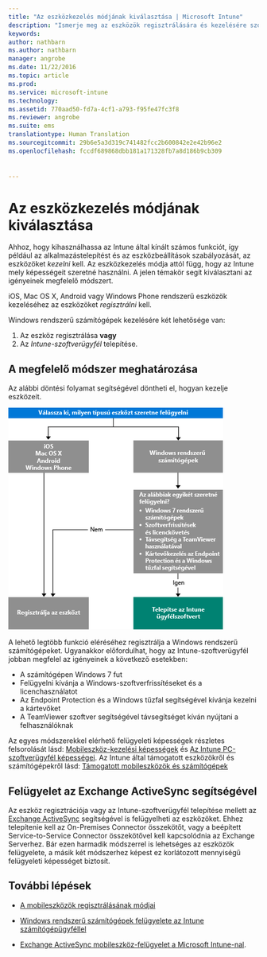 ```yaml
---
title: "Az eszközkezelés módjának kiválasztása | Microsoft Intune"
description: "Ismerje meg az eszközök regisztrálására és kezelésére szolgáló különböző módszereket."
keywords: 
author: nathbarn
ms.author: nathbarn
manager: angrobe
ms.date: 11/22/2016
ms.topic: article
ms.prod: 
ms.service: microsoft-intune
ms.technology: 
ms.assetid: 770aad50-fd7a-4cf1-a793-f95fe47fc3f8
ms.reviewer: angrobe
ms.suite: ems
translationtype: Human Translation
ms.sourcegitcommit: 29b6e5a3d319c741482fcc2b600842e2e42b96e2
ms.openlocfilehash: fccdf689868dbb181a171328fb7a8d186b9cb309


---
```


# <a name="choose-how-to-manage-devices"></a>Az eszközkezelés módjának kiválasztása

Ahhoz, hogy kihasználhassa az Intune által kínált számos funkciót, így például az alkalmazástelepítést és az eszközbeállítások szabályozását, az eszközöket *kezelni* kell. Az eszközkezelés módja attól függ, hogy az Intune mely képességeit szeretné használni.
A jelen témakör segít kiválasztani az igényeinek megfelelő módszert.

iOS, Mac OS X, Android vagy Windows Phone rendszerű eszközök kezeléséhez az eszközöket *regisztrálni* kell.

Windows rendszerű számítógépek kezelésére két lehetősége van:

1. Az eszköz regisztrálása **vagy**
2. Az *Intune-szoftverügyfél* telepítése.

## <a name="decide-which-method-to-use"></a>A megfelelő módszer meghatározása
Az alábbi döntési folyamat segítségével döntheti el, hogyan kezelje eszközeit.

![Döntési folyamat az eszközök kezeléséhez.](./media/choose-manage-method.png)

A lehető legtöbb funkció eléréséhez regisztrálja a Windows rendszerű számítógépeket. Ugyanakkor előfordulhat, hogy az Intune-szoftverügyfél jobban megfelel az igényeinek a következő esetekben:

- A számítógépen Windows 7 fut
- Felügyelni kívánja a Windows-szoftverfrissítéseket és a licenchasználatot
- Az Endpoint Protection és a Windows tűzfal segítségével kívánja kezelni a kártevőket
- A TeamViewer szoftver segítségével távsegítséget kíván nyújtani a felhasználóknak


Az egyes módszerekkel elérhető felügyeleti képességek részletes felsorolását lásd: [Mobileszköz-kezelési képességek](mobile-device-management-capabilities-in-microsoft-intune.md) és [Az Intune PC-szoftverügyfél képességei](windows-pc-management-capabilities-in-microsoft-intune.md).
Az Intune által támogatott eszközökről és számítógépekről lásd: [Támogatott mobileszközök és számítógépek](/intune/get-started/supported-mobile-devices-and-computers)


## <a name="exchange-activesync-management"></a>Felügyelet az Exchange ActiveSync segítségével
Az eszköz regisztrációja vagy az Intune-szoftverügyfél telepítése mellett az [Exchange ActiveSync](/intune/deploy-use/mobile-device-management-with-exchange-activesync-and-microsoft-intune) segítségével is felügyelheti az eszközöket. Ehhez telepítenie kell az On-Premises Connector összekötőt, vagy a beépített Service-to-Service Connector összekötővel kell kapcsolódnia az Exchange Serverhez.
Bár ezen harmadik módszerrel is lehetséges az eszközök felügyelete, a másik két módszerhez képest ez korlátozott mennyiségű felügyeleti képességet biztosít.


## <a name="next-steps"></a>További lépések

- [A mobileszközök regisztrálásának módjai](/intune/get-started/choose-how-to-enroll-devices1)
- [Windows rendszerű számítógépek felügyelete az Intune számítógépügyféllel](/intune/deploy-use/manage-windows-pcs-with-microsoft-intune)



- [Exchange ActiveSync mobileszköz-felügyelet a Microsoft Intune-nal](/intune/deploy-use/mobile-device-management-with-exchange-activesync-and-microsoft-intune).



<!--HONumber=Nov16_HO4-->


